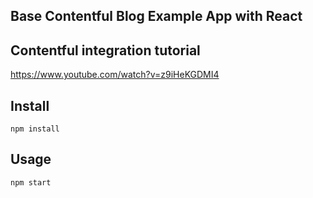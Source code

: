 Base Contentful Blog Example App with React
---

Contentful integration tutorial
---
https://www.youtube.com/watch?v=z9iHeKGDMI4

Install
---

`npm install`

Usage
---

`npm start`

